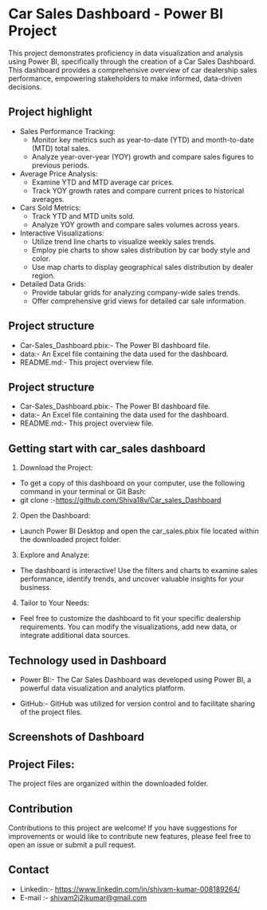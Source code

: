 
# Car Sales Dashboard - Power BI Project 

This project demonstrates proficiency in data visualization and analysis using Power BI, specifically through the creation of a Car Sales Dashboard. This dashboard provides a comprehensive overview of car dealership sales performance, empowering stakeholders to make informed, data-driven decisions.







## Project highlight

- Sales Performance Tracking:
  - Monitor key metrics such as year-to-date (YTD) and month-to-date (MTD) total sales.
  - Analyze year-over-year (YOY) growth and compare sales figures to previous periods.
- Average Price Analysis:
  - Examine YTD and MTD average car prices.
  - Track YOY growth rates and compare current prices to historical averages.
- Cars Sold Metrics:
  - Track YTD and MTD units sold.
  - Analyze YOY growth and compare sales volumes across years.
- Interactive Visualizations:
  - Utilize trend line charts to visualize weekly sales trends.
  - Employ pie charts to show sales distribution by car body style and color.
  - Use map charts to display geographical sales distribution by dealer region.
- Detailed Data Grids:
  - Provide tabular grids for analyzing company-wide sales trends.
  - Offer comprehensive grid views for detailed car sale information.

  


##  Project structure
- Car-Sales_Dashboard.pbix:- The Power BI dashboard file.
- data:- An Excel file containing the data used for the dashboard.
- README.md:- This project overview file.
##  Project structure
- Car-Sales_Dashboard.pbix:- The Power BI dashboard file.
- data:- An Excel file containing the data used for the dashboard.
- README.md:- This project overview file.
## Getting start with car_sales dashboard
  
1. Download the Project:
- To get a copy of this dashboard on your computer, use the following command in your terminal or Git Bash:
- git clone :-https://github.com/Shiva18v/Car_sales_Dashboard

2. Open the Dashboard:
 - Launch Power BI Desktop and open the car_sales.pbix file located within the downloaded project folder.
3. Explore and Analyze:
 - The dashboard is interactive! Use the filters and charts to examine sales performance, identify trends, and uncover valuable insights for your business.
4. Tailor to Your Needs:
 - Feel free to customize the dashboard to fit your specific dealership requirements. You can modify the visualizations, add new data, or integrate additional data sources.





## Technology used in Dashboard

- Power BI:- The Car Sales Dashboard was developed using Power BI, a powerful data visualization and analytics platform.

- GitHub:- GitHub was utilized for version control and to facilitate sharing of the project files.


## Screenshots of Dashboard


## Project Files:

The project files are organized within the downloaded folder.



## Contribution 
Contributions to this project are welcome! If you have suggestions for improvements or would like to contribute new features, please feel free to open an issue or submit a pull request.


## Contact
  - Linkedin:- https://www.linkedin.com/in/shivam-kumar-008189264/
 - E-mail :- shivam2j2jkumar@gmail.com
 
